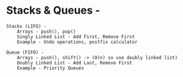 # Stacks & Queues -

	Stacks (LIFO) -
		Arrays - push(), pop()
		Singly Linked List - Add First, Remove First
		Example - Undo operations, postfix calculator

	Queue (FIFO) -
		Arrays - push(), shift() -> (O(n) so use doubly linked list)
		Doubly Linked List - Add Last, Remove First
		Example - Priority Queues
